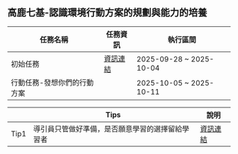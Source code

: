 ## 高鹿七基-認識環境行動方案的規劃與能力的培養

|任務名稱|任務資訊|執行區間|
|---|---|---|
|初始任務|[資訊連結](高鹿七基/認識環境行動方案的規劃與能力的培養/初始任務.md)|2025-09-28 ~ 2025-10-04|
|行動任務-發想你們的行動方案||2025-10-05 ~ 2025-10-11|

||Tips|說明|
|---|---|---|
|Tip1|導引員只管做好準備，是否願意學習的選擇留給學習者|[資訊連結](高鹿七基/Tips/Tip1.導引員只管做好準備，是否願意學習的選擇留給學習者.md)|
